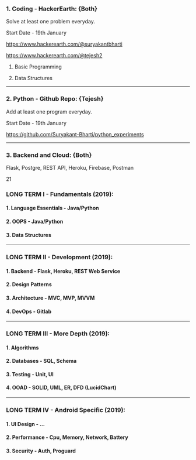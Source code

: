 ### 1. Coding - HackerEarth: {Both}

Solve at least one problem everyday.

Start Date - 19th January

https://www.hackerearth.com/@suryakantbharti

https://www.hackerearth.com/@tejesh2

1. Basic Programming

2. Data Structures

---

### 2. Python - Github Repo: {Tejesh}

Add at least one program everyday.

Start Date - 19th January

https://github.com/Suryakant-Bharti/python_experiments

---

### 3. Backend and Cloud: {Both}

Flask, Postgre, REST API, Heroku, Firebase, Postman

21




### LONG TERM I - Fundamentals (2019):

#### 1. Language Essentials - Java/Python

#### 2. OOPS - Java/Python

#### 3. Data Structures

---

### LONG TERM II - Development (2019):

#### 1. Backend - Flask, Heroku, REST Web Service

#### 2. Design Patterns

#### 3. Architecture - MVC, MVP, MVVM

#### 4. DevOps - Gitlab

---

### LONG TERM III - More Depth (2019):

#### 1. Algorithms

#### 2. Databases - SQL, Schema

#### 3. Testing - Unit, UI

#### 4. OOAD - SOLID, UML, ER, DFD (LucidChart)

---

### LONG TERM IV - Android Specific (2019):

#### 1. UI Design - ...

#### 2. Performance - Cpu, Memory, Network, Battery

#### 3. Security - Auth, Proguard
